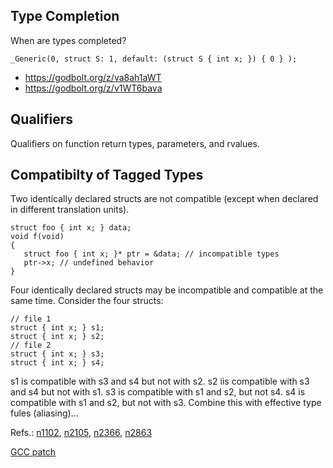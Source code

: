 ## Type Completion

When are types completed?
  ```
  _Generic(0, struct S: 1, default: (struct S { int x; }) { 0 } );
  ```
  
* https://godbolt.org/z/va8ah1aWT
* https://godbolt.org/z/v1WT6bava

## Qualifiers

Qualifiers on function return types, parameters, and rvalues.

## Compatibilty of Tagged Types

  Two identically declared structs are not compatible (except when declared in different translation units).
  ```
  struct foo { int x; } data;
  void f(void)
  {
     struct foo { int x; }* ptr = &data; // incompatible types
     ptr->x; // undefined behavior
  }
  ```
  Four identically declared structs may be incompatible and compatible at the same time. Consider the four structs:
  ```
  // file 1
  struct { int x; } s1;
  struct { int x; } s2;
  // file 2
  struct { int x; } s3;
  struct { int x; } s4;
  ```
  s1 is compatible with s3 and s4 but not with s2. s2 iis compatible with s3 and s4 but not with s1. s3 is compatible with s1 and s2, but not s4. s4 is compatible with s1 and s2, but not with s3. Combine this with effective type fules (aliasing)...
  
  Refs.: [n1102](http://www.open-std.org/jtc1/sc22/wg14/www/docs/n1102.htm), [n2105](http://www.open-std.org/jtc1/sc22/wg14/www/docs/n2105.htm), [n2366](http://www.open-std.org/jtc1/sc22/wg14/www/docs/n2366.pdf), [n2863](https://www.open-std.org/jtc1/sc22/wg14/www/docs/n2863.pdf)
  
  [GCC patch](https://gcc.gnu.org/pipermail/gcc-patches/2022-June/596300.html)
  
